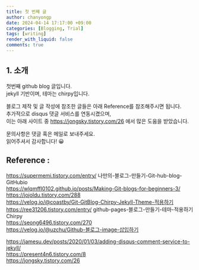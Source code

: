 ```yaml
---
title: 첫 번째 글
author: chanyongp
date: 2024-04-14 17:17:00 +09:00
categories: [Blogging, Trial]
tags: [writing]
render_with_liquid: false
comments: true
---
```

## 1. 소개
첫번째 github blog 글입니다.  
jekyll 기반이며, 테마는 chirpy입니다. 

블로그 제작 및 글 작성에 참조한 글들은 아래 Reference를 참조해주시면 됩니다.  
추가적으로 disqus 댓글 서비스를 연동시켰으며,  
이는 아래 사이트 중 https://jongsky.tistory.com/26 에서 많은 도움을 받았습니다.

<!--<img src="image.png" width="60%" height="60%"></img>-->

문의사항은 댓글 혹은 메일로 보내주세요.  
읽어주셔서 감사합니다! 😀

## Reference :  
https://supermemi.tistory.com/entry/  나만의-블로그-만들기-Git-hub-blog-GitHubio  
https://wlqmffl0102.github.io/posts/Making-Git-blogs-for-beginners-3/  
https://jojoldu.tistory.com/288  
https://velog.io/@coastby/Git-GitBlog-Chirpy-Jekyll-Theme-적용하기  
https://ree31206.tistory.com/entry/  github-pages-블로그-만들기-테마-적용하기Chirpy  
https://seong6496.tistory.com/270  
https://velog.io/@uzchu/Github-블로그-image-삽입하기  

https://jamesu.dev/posts/2020/01/03/adding-disqus-comment-service-to-jekyll/  
https://present4n6.tistory.com/8  
https://jongsky.tistory.com/26